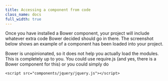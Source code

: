 ```yaml
---
title: Accessing a component from code
class_name: docs
full_width: true
---
```


Once you have installed a Bower component, your project will include whatever extra code Bower decided should go in there. The screenshot below shows an example of a component has been loaded into your project.

Bower is unopinionated, so it does not help you actually load the modules. This is completely up to you. You could use require.js (and yes, there is a Bower component for this) or you could simply do

	<script src="components/jquery/jquery.js"></script>



